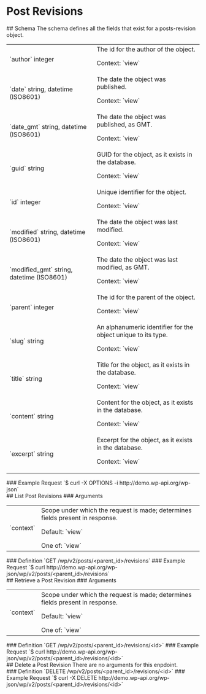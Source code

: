 # Post Revisions

<section id="content">
<div class="background"></div>
<section class="route">
<div class="primary">
## Schema
The schema defines all the fields that exist for a posts-revision object.
<table class="attributes">
<tbody>
<tr id="schema-author">
<td>`author`
<span class="type">
integer
</span></td>
<td>The id for the author of the object.
<p class="context">Context: `view`</p>
</td>
</tr>
<tr id="schema-date">
<td>`date`
<span class="type"><span class="type">
string,
datetime (ISO8601)</span></span>&nbsp;</td>
<td>The date the object was published.
<p class="context">Context: `view`</p>
</td>
</tr>
<tr id="schema-date_gmt">
<td>`date_gmt`
<span class="type"><span class="type">
string,
datetime (ISO8601)</span></span>&nbsp;</td>
<td>The date the object was published, as GMT.
<p class="context">Context: `view`</p>
</td>
</tr>
<tr id="schema-guid">
<td>`guid`
<span class="type">
string
</span></td>
<td>GUID for the object, as it exists in the database.
<p class="context">Context: `view`</p>
</td>
</tr>
<tr id="schema-id">
<td>`id`
<span class="type">
integer
</span></td>
<td>Unique identifier for the object.
<p class="context">Context: `view`</p>
</td>
</tr>
<tr id="schema-modified">
<td>`modified`
<span class="type"><span class="type">
string,
datetime (ISO8601)</span></span>&nbsp;</td>
<td>The date the object was last modified.
<p class="context">Context: `view`</p>
</td>
</tr>
<tr id="schema-modified_gmt">
<td>`modified_gmt`
<span class="type"><span class="type">
string,
datetime (ISO8601)</span></span>&nbsp;</td>
<td>The date the object was last modified, as GMT.
<p class="context">Context: `view`</p>
</td>
</tr>
<tr id="schema-parent">
<td>`parent`
<span class="type">
integer
</span></td>
<td>The id for the parent of the object.
<p class="context">Context: `view`</p>
</td>
</tr>
<tr id="schema-slug">
<td>`slug`
<span class="type">
string
</span></td>
<td>An alphanumeric identifier for the object unique to its type.
<p class="context">Context: `view`</p>
</td>
</tr>
<tr id="schema-title">
<td>`title`
<span class="type">
string
</span></td>
<td>Title for the object, as it exists in the database.
<p class="context">Context: `view`</p>
</td>
</tr>
<tr id="schema-content">
<td>`content`
<span class="type">
string
</span></td>
<td>Content for the object, as it exists in the database.
<p class="context">Context: `view`</p>
</td>
</tr>
<tr id="schema-excerpt">
<td>`excerpt`
<span class="type">
string
</span></td>
<td>Excerpt for the object, as it exists in the database.
<p class="context">Context: `view`</p>
</td>
</tr>
</tbody>
</table>
</div>
<div class="secondary">
### Example Request
`$ curl -X OPTIONS -i http://demo.wp-api.org/wp-json`

</div>
</section><section class="route">
<div class="primary">
## List Post Revisions
### Arguments
<table class="arguments">
<tbody>
<tr>
<td>`context`</td>
<td>Scope under which the request is made; determines fields present in response.
<p class="default">Default: `view`</p>
One of: `view`</td>
</tr>
</tbody>
</table>
</div>
<div class="secondary">
### Definition
`GET /wp/v2/posts/&lt;parent_id&gt;/revisions`
### Example Request
`$ curl http://demo.wp-api.org/wp-json/wp/v2/posts/&lt;parent_id&gt;/revisions`

</div>
</section><section class="route">
<div class="primary">
## Retrieve a Post Revision
### Arguments
<table class="arguments">
<tbody>
<tr>
<td>`context`</td>
<td>Scope under which the request is made; determines fields present in response.
<p class="default">Default: `view`</p>
One of: `view`</td>
</tr>
</tbody>
</table>
</div>
<div class="secondary">
### Definition
`GET /wp/v2/posts/&lt;parent_id&gt;/revisions/&lt;id&gt;`
### Example Request
`$ curl http://demo.wp-api.org/wp-json/wp/v2/posts/&lt;parent_id&gt;/revisions/&lt;id&gt;`

</div>
</section><section class="route">
<div class="primary">
## Delete a Post Revision
There are no arguments for this enpdoint.

</div>
<div class="secondary">
### Definition
`DELETE /wp/v2/posts/&lt;parent_id&gt;/revisions/&lt;id&gt;`
### Example Request
`$ curl -X DELETE http://demo.wp-api.org/wp-json/wp/v2/posts/&lt;parent_id&gt;/revisions/&lt;id&gt;`

</div>
</section></section>
